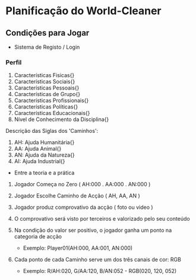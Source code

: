 # Planificação do World-Cleaner

## Condições para Jogar

- Sistema de Registo / Login

### Perfil

1. Características Fisicas{}
2. Características Sociais{}
3. Características Pessoais{}
4. Características de Grupo{}
5. Características Profissionais{}
6. Características Políticas{}
7. Características Educacionais{}
8. Nível de Conhecimento da Disciplina{}

Descrição das Siglas dos 'Caminhos':

1. AH: Ajuda Humanitária{}
2. AA: Ajuda Animal{}
3. AN: Ajuda da Natureza{}
4. AI: Ajuda Industrial{}

- Entre a teoria e a prática

1. Jogador Começa no Zero ( AH:000 . AA:000 . AN:000 )
2. Jogador Escolhe Caminho de Acção ( AH, AA, AN )
3. Jogador produz comprovativo da acção ( foto ou video )
4. O comprovativo será visto por terceiros e valorizado pelo seu conteúdo
5. Na condição do valor ser positivo, o jogador ganha um ponto na categoria de acção

   - Exemplo: Player01(AH:000, AA:001, AN:000)

6. Cada ponto de cada Caminho serve um dos três canais de cor: RGB

   - Exemplo: R/AH:020, G/AA:120, B/AN:052 - RGB(020, 120, 052)
